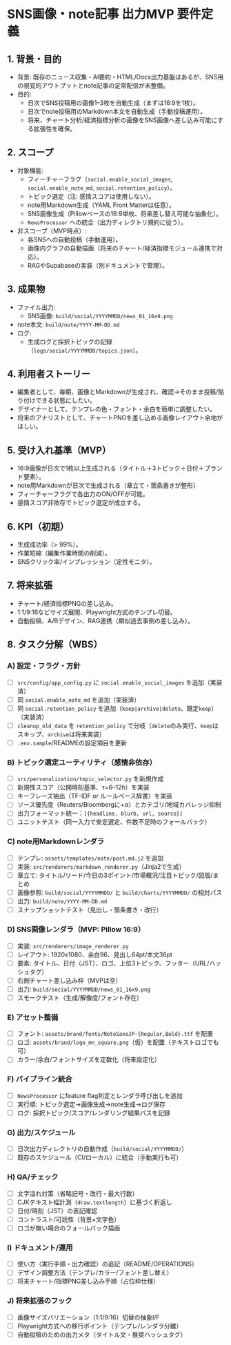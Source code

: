 # SNS画像・note記事 出力MVP 要件定義

## 1. 背景・目的
- 背景: 既存のニュース収集・AI要約・HTML/Docs出力基盤はあるが、SNS用の視覚的アウトプットとnote記事の定常配信が未整備。
- 目的: 
  - 日次でSNS投稿用の画像1–3枚を自動生成（まずは16:9を1枚）。
  - 日次でnote投稿用のMarkdown本文を自動生成（手動投稿運用）。
  - 将来、チャート分析/経済指標分析の画像をSNS画像へ差し込み可能にする拡張性を確保。

## 2. スコープ
- 対象機能:
  - フィーチャーフラグ（`social.enable_social_images`, `social.enable_note_md`, `social.retention_policy`）。
  - トピック選定（注: 感情スコアは使用しない）。
  - note用Markdown生成（YAML Front Matterは任意）。
  - SNS画像生成（Pillowベースの16:9単枚、将来差し替え可能な抽象化）。
  - `NewsProcessor` への統合（出力ディレクトリ規約に従う）。
- 非スコープ（MVP時点）:
  - 各SNSへの自動投稿（手動運用）。
  - 画像内グラフの自動描画（将来のチャート/経済指標モジュール連携で対応）。
  - RAGやSupabaseの実装（別ドキュメントで管理）。

## 3. 成果物
- ファイル出力:
  - SNS画像: `build/social/YYYYMMDD/news_01_16x9.png`
- note本文: `build/note/YYYY-MM-DD.md`
- ログ:
  - 生成ログと採択トピックの記録（`logs/social/YYYYMMDD/topics.json`）。

## 4. 利用者ストーリー
- 編集者として、毎朝、画像とMarkdownが生成され、確認→そのまま投稿/貼り付けできる状態にしたい。
- デザイナーとして、テンプレの色・フォント・余白を簡単に調整したい。
- 将来のアナリストとして、チャートPNGを差し込める画像レイアウト余地がほしい。

## 5. 受け入れ基準（MVP）
- 16:9画像が日次で1枚以上生成される（タイトル＋3トピック＋日付＋ブランド要素）。
- note用Markdownが日次で生成される（章立て・箇条書きが整形）
- フィーチャーフラグで各出力のON/OFFが可能。
- 感情スコア非依存でトピック選定が成立する。

## 6. KPI（初期）
- 生成成功率（> 99%）。
- 作業短縮（編集作業時間の削減）。
- SNSクリック率/インプレッション（定性モニタ）。

## 7. 将来拡張
- チャート/経済指標PNGの差し込み。
- 1:1/9:16などサイズ展開、Playwright方式のテンプレ切替。
- 自動投稿、A/Bデザイン、RAG連携（類似過去事例の差し込み）。

## 8. タスク分解（WBS）

### A) 設定・フラグ・方針
- [ ] `src/config/app_config.py` に `social.enable_social_images` を追加（実装済）
- [ ] 同 `social.enable_note_md` を追加（実装済）
- [ ] 同 `social.retention_policy` を追加（`keep|archive|delete`、既定`keep`）（実装済）
- [ ] `cleanup_old_data` を `retention_policy` で分岐（`delete`のみ実行、`keep`はスキップ、`archive`は将来実装）
- [ ] `.env.sample`/READMEの設定項目を更新

### B) トピック選定ユーティリティ（感情非依存）
- [ ] `src/personalization/topic_selector.py` を新規作成
- [ ] 新規性スコア（公開時刻基準、τ=6–12h）を実装
- [ ] キーフレーズ抽出（TF-IDF or ルールベース辞書）を実装
- [ ] ソース優先度（Reuters/Bloombergに+α）とカテゴリ/地域カバレッジ抑制
- [ ] 出力フォーマット統一：`[{headline, blurb, url, source}]`
- [ ] ユニットテスト（同一入力で安定選定、件数不足時のフォールバック）

### C) note用Markdownレンダラ
- [ ] テンプレ: `assets/templates/note/post.md.j2` を追加
- [ ] 実装: `src/renderers/markdown_renderer.py`（Jinja2で生成）
- [ ] 章立て: タイトル/リード/今日の3ポイント/市場概況/注目トピック/図版/まとめ
- [ ] 画像参照: `build/social/YYYYMMDD/` と `build/charts/YYYYMMDD/` の相対パス
- [ ] 出力: `build/note/YYYY-MM-DD.md`
- [ ] スナップショットテスト（見出し・箇条書き・改行）

### D) SNS画像レンダラ（MVP: Pillow 16:9）
- [ ] 実装: `src/renderers/image_renderer.py`
- [ ] レイアウト: 1920x1080、余白96、見出し64pt/本文36pt
- [ ] 要素: タイトル、日付（JST）、ロゴ、上位3トピック、フッター（URL/ハッシュタグ）
- [ ] 右側チャート差し込み枠（MVPは空）
- [ ] 出力: `build/social/YYYYMMDD/news_01_16x9.png`
- [ ] スモークテスト（生成/解像度/フォント存在）

### E) アセット整備
- [ ] フォント: `assets/brand/fonts/NotoSansJP-{Regular,Bold}.ttf` を配置
- [ ] ロゴ: `assets/brand/logo_mn_square.png`（仮）を配置（テキストロゴでも可）
- [ ] カラー/余白/フォントサイズを定数化（将来設定化）

### F) パイプライン統合
- [ ] `NewsProcessor` にfeature flag判定とレンダラ呼び出しを追加
- [ ] 実行順: トピック選定→画像生成→note生成→ログ保存
- [ ] ログ: 採択トピック/スコア/レンダリング結果パスを記録

### G) 出力/スケジュール
- [ ] 日次出力ディレクトリの自動作成（`build/social/YYYYMMDD/`）
- [ ] 既存のスケジュール（CI/ローカル）に統合（手動実行も可）

### H) QA/チェック
- [ ] 文字溢れ対策（省略記号・改行・最大行数）
- [ ] CJKテキスト幅計測（`draw.textlength`）に基づく折返し
- [ ] 日付/時刻（JST）の表記確認
- [ ] コントラスト/可読性（背景×文字色）
- [ ] ロゴが無い場合のフォールバック描画

### I) ドキュメント/運用
- [ ] 使い方（実行手順・出力確認）の追記（README/OPERATIONS）
- [ ] デザイン調整方法（テンプレ/カラー/フォント差し替え）
- [ ] 将来チャート/指標PNG差し込み手順（占位枠仕様）

### J) 将来拡張のフック
- [ ] 画像サイズバリエーション（1:1/9:16）切替の抽象I/F
- [ ] Playwright方式への移行ポイント（テンプレ/レンダラ分離）
- [ ] 自動投稿のための出力メタ（タイトル文・推奨ハッシュタグ）
